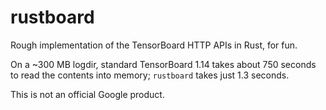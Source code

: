 # rustboard

Rough implementation of the TensorBoard HTTP APIs in Rust, for fun.

On a ~300 MB logdir, standard TensorBoard 1.14 takes about 750 seconds
to read the contents into memory; `rustboard` takes just 1.3 seconds.

This is not an official Google product.
